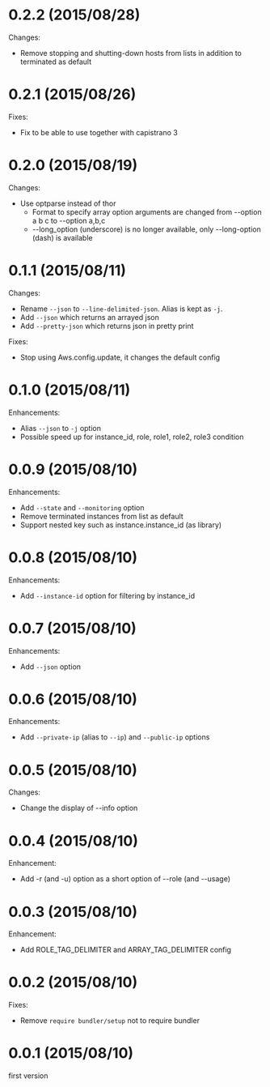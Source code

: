 # 0.2.2 (2015/08/28)

Changes:

* Remove stopping and shutting-down hosts from lists in addition to terminated as default

# 0.2.1 (2015/08/26)

Fixes:

* Fix to be able to use together with capistrano 3

# 0.2.0 (2015/08/19)

Changes:

* Use optparse instead of thor
  * Format to specify array option arguments are changed from --option a b c to --option a,b,c
  * --long_option (underscore) is no longer available, only --long-option (dash) is available

# 0.1.1 (2015/08/11)

Changes:

* Rename `--json` to `--line-delimited-json`. Alias is kept as `-j`.
* Add `--json` which returns an arrayed json
* Add `--pretty-json` which returns json in pretty print

Fixes:

* Stop using Aws.config.update, it changes the default config

# 0.1.0 (2015/08/11)

Enhancements:

* Alias `--json` to `-j` option
* Possible speed up for instance_id, role, role1, role2, role3 condition

# 0.0.9 (2015/08/10)

Enhancements:

* Add `--state` and `--monitoring` option
* Remove terminated instances from list as default
* Support nested key such as instance.instance_id (as library)

# 0.0.8 (2015/08/10)

Enhancements:

* Add `--instance-id` option for filtering by instance_id

# 0.0.7 (2015/08/10)

Enhancements:

* Add `--json` option

# 0.0.6 (2015/08/10)

Enhancements:

* Add `--private-ip` (alias to `--ip`) and `--public-ip` options

# 0.0.5 (2015/08/10)

Changes:

* Change the display of --info option

# 0.0.4 (2015/08/10)

Enhancement:

* Add -r (and -u) option as a short option of --role (and --usage)

# 0.0.3 (2015/08/10)

Enhancement:

* Add ROLE_TAG_DELIMITER and ARRAY_TAG_DELIMITER config

# 0.0.2 (2015/08/10)

Fixes:

* Remove `require bundler/setup` not to require bundler

# 0.0.1 (2015/08/10)

first version
